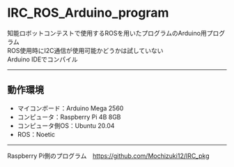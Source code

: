 # IRC_ROS_Arduino_program<br>
知能ロボットコンテストで使用するROSを用いたプログラムのArduino用プログラム<br>
ROS使用時にI2C通信が使用可能かどうかは試していない<br>
Arduino IDEでコンパイル<br>

---

## 動作環境
- マイコンボード：Arduino Mega 2560
- コンピュータ：Raspberry Pi 4B 8GB
- コンピュータ側OS：Ubuntu 20.04
- ROS：Noetic
---
Raspberry Pi側のプログラム　https://github.com/Mochizuki12/IRC_pkg
